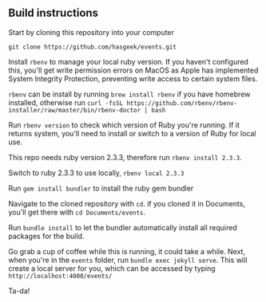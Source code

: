 ## Build instructions

Start by cloning this repository into your computer 

`git clone https://github.com/hasgeek/events.git`

Install `rbenv` to manage your local ruby version. If you haven't configured this, you'll get write permission errors on MacOS as Apple has implemented System Integrity Protection, preventing write access to certain system files.

`rbenv` can be install by running `brew install rbenv` if you have homebrew installed, otherwise run 
`curl -fsSL https://github.com/rbenv/rbenv-installer/raw/master/bin/rbenv-doctor | bash`

Run `rbenv version` to check which version of Ruby you're running. If it returns system, you'll need to install or switch to a version of Ruby for local use. 

This repo needs ruby version 2.3.3, therefore run `rbenv install 2.3.3`.

Switch to ruby 2.3.3 to use locally, `rbenv local 2.3.3`

Run `gem install bundler` to install the ruby gem bundler

Navigate to the cloned repository with `cd`. if you cloned it in Documents, you'll get there with `cd Documents/events`. 

Run `bundle install` to let the bundler automatically install all required packages for the build.

Go grab a cup of coffee while this is running, it could take a while. Next, when you're in the `events` folder, run `bundle exec jekyll serve`. This will create a local server for you, which can be accessed by typing `http://localhost:4000/events/`

Ta-da!